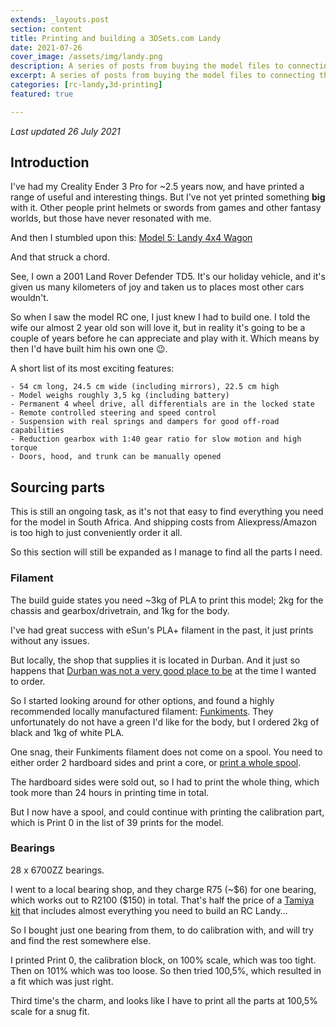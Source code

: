 ```yaml
---
extends: _layouts.post
section: content
title: Printing and building a 3DSets.com Landy
date: 2021-07-26
cover_image: /assets/img/landy.png
description: A series of posts from buying the model files to connecting the battery one day.
excerpt: A series of posts from buying the model files to connecting the battery one day.
categories: [rc-landy,3d-printing]
featured: true

---
```


*Last updated 26 July 2021*

## Introduction

I've had my Creality Ender 3 Pro for ~2.5 years now, and have printed a range of useful and interesting things. But I've not yet printed something **big** with it. Other people print helmets or swords from games and other fantasy worlds, but those have never resonated with me.

And then I stumbled upon this: [Model 5: Landy 4x4 Wagon](https://www.3dsets.com/product/model-5-landy-4x4-wagon/)

And that struck a chord.

See, I own a 2001 Land Rover Defender TD5. It's our holiday vehicle, and it's given us many kilometers of joy and taken us to places most other cars wouldn't.

So when I saw the model RC one, I just knew I had to build one. I told the wife our almost 2 year old son will love it, but in reality it's going to be a couple of years before he can appreciate and play with it. Which means by then I'd have built him his own one 😉.

A short list of its most exciting features:
```
- 54 cm long, 24.5 cm wide (including mirrors), 22.5 cm high
- Model weighs roughly 3,5 kg (including battery)
- Permanent 4 wheel drive, all differentials are in the locked state
- Remote controlled steering and speed control
- Suspension with real springs and dampers for good off-road capabilities
- Reduction gearbox with 1:40 gear ratio for slow motion and high torque
- Doors, hood, and trunk can be manually opened
```

## Sourcing parts

This is still an ongoing task, as it's not that easy to find everything you need for the model in South Africa. And shipping costs from Aliexpress/Amazon is too high to just conveniently order it all.

So this section will still be expanded as I manage to find all the parts I need.

### Filament
The build guide states you need ~3kg of PLA to print this model; 2kg for the chassis and gearbox/drivetrain, and 1kg for the body.

I've had great success with eSun's PLA+ filament in the past, it just prints without any issues.

But locally, the shop that supplies it is located in Durban. And it just so happens that [Durban was not a very good place to be](https://www.bbc.com/news/world-africa-57822460) at the time I wanted to order.

So I started looking around for other options, and found a highly recommended locally manufactured filament: [Funkiments](https://www.funkiments.co.za/). They unfortunately do not have a green I'd like for the body, but I ordered 2kg of black and 1kg of white PLA.

One snag, their Funkiments filament does not come on a spool. You need to either order 2 hardboard sides and print a core, or [print a whole spool](https://www.funkiments.co.za/2020/11/12/how-to-use-our-printed-filament-spool/).

The hardboard sides were sold out, so I had to print the whole thing, which took more than 24 hours in printing time in total.

<x-image src="/assets/img/funkiments_spool.jpg" title="Funkiments printed spool, with black PLA loaded" />

But I now have a spool, and could continue with printing the calibration part, which is Print 0 in the list of 39 prints for the model.

### Bearings

28 x 6700ZZ bearings.

I went to a local bearing shop, and they charge R75 (~\$6) for one bearing, which works out to R2100 (\$150) in total. That's half the price of a [Tamiya kit](https://jixhobbies.co.za/collections/r-c-crawler-trucks/products/tam58657) that includes almost everything you need to build an RC Landy...

So I bought just one bearing from them, to do calibration with, and will try and find the rest somewhere else.

I printed Print 0, the calibration block, on 100% scale, which was too tight. Then on 101% which was too loose. So then tried 100,5%, which resulted in a fit which was just right.

<x-image src="/assets/img/calibration.png" title="Calibration prints" />

Third time's the charm, and looks like I have to print all the parts at 100,5% scale for a snug fit.